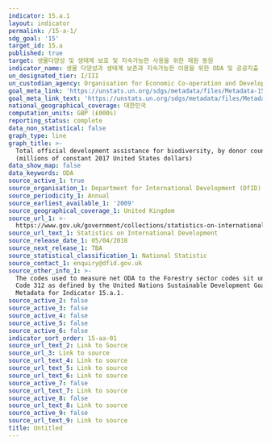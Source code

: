 ```yaml
---
indicator: 15.a.1
layout: indicator
permalink: /15-a-1/
sdg_goal: '15'
target_id: 15.a
published: true
target: 생물다양성 및 생태계 보호 및 지속가능한 사용을 위한 재원 동원
indicator_name: 생물 다양성과 생태계 보존과 지속가능한 이용을 위한 ODA 및 공공지출
un_designated_tier: I/III
un_custodian_agency: Organisation for Economic Co-operation and Development (OECD)
goal_meta_link: 'https://unstats.un.org/sdgs/metadata/files/Metadata-15-0a-01.pdf'
goal_meta_link_text: 'https://unstats.un.org/sdgs/metadata/files/Metadata-15-0a-01.pdf'
national_geographical_coverage: 대한민국
computation_units: GBP (£000s)
reporting_status: complete
data_non_statistical: false
graph_type: line
graph_title: >-
  Total official development assistance for biodiversity, by donor countries
  (millions of constant 2017 United States dollars)
data_show_map: false
data_keywords: ODA
source_active_1: true
source_organisation_1: Department for International Development (DfID)
source_periodicity_1: Annual
source_earliest_available_1: '2009'
source_geographical_coverage_1: United Kingdom
source_url_1: >-
  https://www.gov.uk/government/collections/statistics-on-international-development
source_url_text_1: Statistics on International Development
source_release_date_1: 05/04/2018
source_next_release_1: TBA
source_statistical_classification_1: National Statistic
source_contact_1: enquiry@dfid.gov.uk
source_other_info_1: >-
  The codes used to measure net ODA to the Forestry sector codes sit under DAC 5
  Code 312 as defined by the United Nations Sustainable Development Goal
  Metadata for Indicator 15.a.1.
source_active_2: false
source_active_3: false
source_active_4: false
source_active_5: false
source_active_6: false
indicator_sort_order: 15-aa-01
source_url_text_2: Link to Source
source_url_3: Link to source
source_url_text_4: Link to source
source_url_text_5: Link to source
source_url_text_6: Link to source
source_active_7: false
source_url_text_7: Link to source
source_active_8: false
source_url_text_8: Link to source
source_active_9: false
source_url_text_9: Link to source
title: Untitled
---
```


